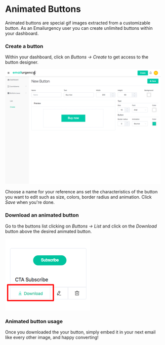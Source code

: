 # Animated Buttons

Animated buttons are special gif images extracted from a customizable button. As an Emailurgency user you can create unlimited buttons within your dashboard.

### Create a button

Within your dashboard, click on _Buttons -> Create_ to get access to the button designer.

![Getting code](./images/buttons/new-button.png)

Choose a name for your reference ans set the characteristics of the button you want to edit such as size, colors, border radius and animation.
Click _Save_ when you're done.

### Download an animated button

Go to the buttons list clicking on _Buttons -> List_ and click on the _Download_ button above the desired animated button.

![Getting code](./images/buttons/download-button.png)

### Animated button usage

Once you downloaded the your button, simply embed it in your next email like every other image, and happy converting!